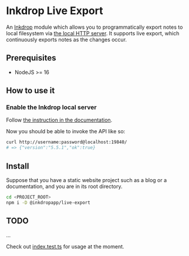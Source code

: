 Inkdrop Live Export
===================

An [Inkdrop](https://www.inkdrop.app/) module which allows you to programmatically export notes to local filesystem via [the local HTTP server](https://docs.inkdrop.app/manual/accessing-the-local-database#accessing-via-http-advanced).
It supports live export, which continuously exports notes as the changes occur.

## Prerequisites

* NodeJS >= 16

## How to use it

### Enable the Inkdrop local server

Follow [the instruction in the documentation](https://docs.inkdrop.app/manual/accessing-the-local-database#accessing-via-http-advanced).

Now you should be able to invoke the API like so:

```sh
curl http://username:password@localhost:19840/
# => {"version":"5.5.1","ok":true}
```

## Install

Suppose that you have a static website project such as a blog or a documentation, and you are in its root directory.

```sh
cd <PROJECT_ROOT>
npm i -D @inkdropapp/live-export
```

## TODO

...

Check out [index.test.ts](./__tests__/index.test.ts) for usage at the moment.

